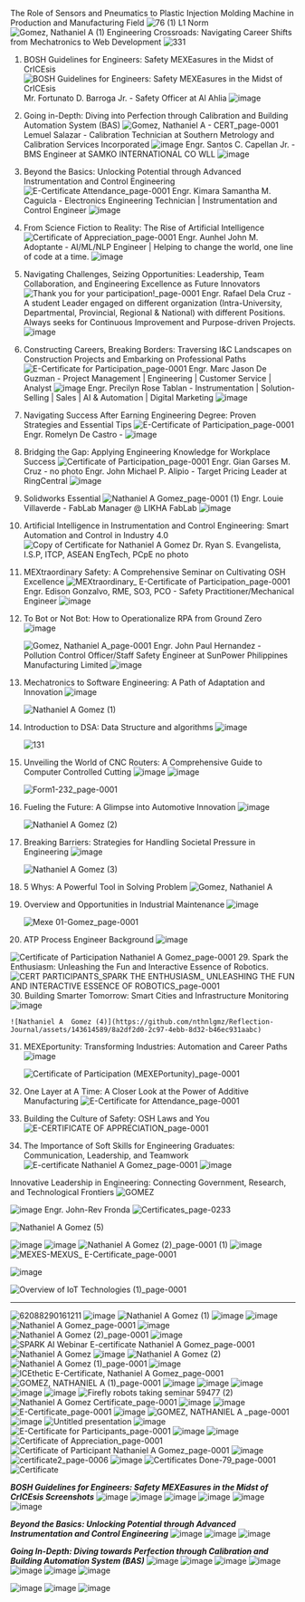 The Role of Sensors and Pneumatics to Plastic Injection Molding Machine in Production and Manufacturing Field
![76 (1)](https://github.com/nthnlgmz/Reflection-Journal/assets/143614589/1d637bea-26db-4b96-b647-c146bbec3b32)
L1 Norm
![Gomez, Nathaniel A  (1)](https://github.com/nthnlgmz/Reflection-Journal/assets/143614589/c592afb5-0370-4ac2-b4b1-e3a90006ff9e)
Engineering Crossroads: Navigating Career Shifts from Mechatronics to Web Development
![331](https://github.com/nthnlgmz/Reflection-Journal/assets/143614589/911aee6a-1786-4492-bbac-2d536cffd829)


1. BOSH Guidelines for Engineers: Safety MEXEasures in the Midst of CrICEsis![BOSH Guidelines for Engineers: Safety MEXEasures in the Midst of CrICEsis](https://github.com/nthnlgmz/Reflection-Journal/assets/143614589/c5a89efe-89f4-406c-a0a3-c8ece2d78e84) 
Mr. Fortunato D. Barroga Jr. - Safety Officer at Al Ahlia
![image](https://github.com/nthnlgmz/Reflection-Journal/assets/143614589/b74c6e48-0350-43c6-82a2-a8fd56e3bc78)
2. Going in-Depth: Diving into Perfection through Calibration and Building Automation System (BAS)
![Gomez, Nathaniel A  - CERT_page-0001](https://github.com/nthnlgmz/Reflection-Journal/assets/143614589/2343f03c-e39c-406a-a488-7d6784b3f4b6) 
Lemuel Salazar - Calibration Technician at Southern Metrology and Calibration Services Incorporated
![image](https://github.com/nthnlgmz/Reflection-Journal/assets/143614589/22e18aa0-7544-4b43-9b81-12baaa68fee2)
Engr. Santos C. Capellan Jr. - BMS Engineer at SAMKO INTERNATIONAL CO WLL
![image](https://github.com/nthnlgmz/Reflection-Journal/assets/143614589/4acb2d08-7dcc-4a31-bceb-7385738cb8f7)
3. Beyond the Basics: Unlocking Potential through Advanced Instrumentation and Control Engineering
![E-Certificate Attendance_page-0001](https://github.com/nthnlgmz/Reflection-Journal/assets/143614589/12ef0af6-ffd8-46f2-8947-4785bf1476f3)
Engr. Kimara Samantha M. Caguicla - Electronics Engineering Technician | Instrumentation and Control Engineer
![image](https://github.com/nthnlgmz/Reflection-Journal/assets/143614589/b67c29a8-3b92-421c-a647-1cef8bbca345)
4. From Science Fiction to Reality: The Rise of Artificial Intelligence
![Certificate of Appreciation_page-0001](https://github.com/nthnlgmz/Reflection-Journal/assets/143614589/c4e3a6b0-50ef-4f80-a6f2-a8dbebc5b65d)
Engr. Aunhel John M. Adoptante - AI/ML/NLP Engineer | Helping to change the world, one line of code at a time.
![image](https://github.com/nthnlgmz/Reflection-Journal/assets/143614589/a7787793-f222-453e-a31a-db955ae3366b)
5. Navigating Challenges, Seizing Opportunities: Leadership, Team Collaboration, and Engineering Excellence as Future Innovators
![Thank you for your participation!_page-0001](https://github.com/nthnlgmz/Reflection-Journal/assets/143614589/1c155c32-c9cd-4203-a249-6a64bd53309f)
Engr. Rafael Dela Cruz - A student Leader engaged on different organization (Intra-University, Departmental, Provincial, Regional & National) with different Positions. Always seeks for Continuous Improvement and Purpose-driven Projects.
![image](https://github.com/nthnlgmz/Reflection-Journal/assets/143614589/e9734063-8879-43f1-909f-8d019bd458e3)
6. Constructing Careers, Breaking Borders: Traversing I&C Landscapes on Construction Projects and Embarking on Professional Paths
![E-Certificate for Participation_page-0001](https://github.com/nthnlgmz/Reflection-Journal/assets/143614589/a581a8b8-efae-47f7-8d99-518218e67c57)
Engr. Marc Jason De Guzman - Project Management | Engineering | Customer Service | Analyst
![image](https://github.com/nthnlgmz/Reflection-Journal/assets/143614589/ede653da-99f4-4c26-bc0f-ded560e20d9f)
Engr. Precilyn Rose Tablan - Instrumentation | Solution-Selling | Sales | AI & Automation | Digital Marketing
![image](https://github.com/nthnlgmz/Reflection-Journal/assets/143614589/1a31c4fb-53db-413e-84d1-0d643a86f982)
7. Navigating Success After Earning Engineering Degree: Proven Strategies and Essential Tips
![E-Certificate of Participation_page-0001](https://github.com/nthnlgmz/Reflection-Journal/assets/143614589/e954b442-982a-41da-b734-f91cfa86b74b)
Engr. Romelyn De Castro - 
![image](https://github.com/nthnlgmz/Reflection-Journal/assets/143614589/0626f5d9-efc6-4186-9e34-b588dd3722a9)
8. Bridging the Gap: Applying Engineering Knowledge for Workplace Success
![Certificate of Participation_page-0001](https://github.com/nthnlgmz/Reflection-Journal/assets/143614589/7009d8c8-7302-401a-a094-1304e0af838c)
Engr. Gian Garses M. Cruz - no photo
Engr. John Michael P. Alipio - Target Pricing Leader at RingCentral
![image](https://github.com/nthnlgmz/Reflection-Journal/assets/143614589/1f84ba8b-5b7a-45ff-b438-42650826bb9c)
9. Solidworks Essential
![Nathaniel A  Gomez_page-0001 (1)](https://github.com/nthnlgmz/Reflection-Journal/assets/143614589/452b82d6-f172-4f90-9cf2-4697e7b51637)
Engr. Louie Villaverde - FabLab Manager @ LIKHA FabLab
![image](https://github.com/nthnlgmz/Reflection-Journal/assets/143614589/4149ec35-00f4-4e46-9559-b620bfc85199)
10. Artificial Intelligence in Instrumentation and Control Engineering: Smart Automation and Control in Industry 4.0
![Copy of Certificate for Nathaniel A  Gomez](https://github.com/nthnlgmz/Reflection-Journal/assets/143614589/b868aec9-acd2-4b16-869f-490b314a8e20)
Dr. Ryan S. Evangelista, I.S.P, ITCP, ASEAN EngTech, PCpE
no photo
11. MEXtraordinary Safety: A Comprehensive Seminar on Cultivating OSH Excellence
![MEXtraordinary_ E-Certificate of Participation_page-0001](https://github.com/nthnlgmz/Reflection-Journal/assets/143614589/a14e98a6-d56a-41fb-abab-677a3d215f33)
Engr. Edison Gonzalvo, RME, SO3, PCO - Safety Practitioner/Mechanical Engineer
![image](https://github.com/nthnlgmz/Reflection-Journal/assets/143614589/8528c834-18a0-422b-8e0a-cfd5eb0d88ee)
12. To Bot or Not Bot: How to Operationalize RPA from Ground Zero
![image](https://github.com/nthnlgmz/Reflection-Journal_Finals/assets/143614589/6cb94684-044f-49fc-803c-5361c51c3a7d)

    ![Gomez, Nathaniel A_page-0001](https://github.com/nthnlgmz/Reflection-Journal/assets/143614589/ea94d0d4-0648-433e-ac2f-ab27dea3ec6b)
Engr. John Paul Hernandez - Pollution Control Officer/Staff Safety Engineer at SunPower Philippines Manufacturing Limited
![image](https://github.com/nthnlgmz/Reflection-Journal_Finals/assets/143614589/cd6ae634-3ef6-468f-be5c-4492b4b23024)


14. Mechatronics to Software Engineering: A Path of Adaptation and Innovation
![image](https://github.com/nthnlgmz/Reflection-Journal_Finals/assets/143614589/71131112-3ad5-442a-9271-f4be1026406e)

    ![Nathaniel A  Gomez (1)](https://github.com/nthnlgmz/Reflection-Journal/assets/143614589/8a707b7e-00ca-450a-9f29-74ba6e9c0279)
16. Introduction to DSA: Data  Structure and algorithms
![image](https://github.com/nthnlgmz/Reflection-Journal_Finals/assets/143614589/319c24e9-7cd8-497a-b2de-6babba36948c)

    ![131](https://github.com/nthnlgmz/Reflection-Journal/assets/143614589/5fef9d32-08dd-4fe2-8648-c0c3b258bcbb)
18. Unveiling the World of CNC Routers: A Comprehensive Guide to Computer Controlled Cutting
![image](https://github.com/nthnlgmz/Reflection-Journal_Finals/assets/143614589/a9dc5333-26cc-4354-ade8-0615d2383ce0)
![image](https://github.com/nthnlgmz/Reflection-Journal_Finals/assets/143614589/076b6b8b-3248-4c91-80c3-cbf48f4dedb6)

    ![Form1-232_page-0001](https://github.com/nthnlgmz/Reflection-Journal/assets/143614589/ddb77d21-2f1a-4e96-955f-1873382ff841)
20. Fueling the Future: A Glimpse into Automotive Innovation
![image](https://github.com/nthnlgmz/Reflection-Journal_Finals/assets/143614589/a4665634-9784-49d0-9794-52fb97b53de1)

    ![Nathaniel A  Gomez (2)](https://github.com/nthnlgmz/Reflection-Journal/assets/143614589/aac54c14-76be-4fab-9a2c-3a3a27087659)
22. Breaking Barriers: Strategies for Handling Societal Pressure in Engineering
![image](https://github.com/nthnlgmz/Reflection-Journal_Finals/assets/143614589/f8e48736-cf8b-484a-bad6-6d1a74230f84)

    ![Nathaniel A  Gomez (3)](https://github.com/nthnlgmz/Reflection-Journal/assets/143614589/a61abdd7-6809-4b01-a2f9-6b96eaaa9f1b)
24. 5 Whys: A Powerful Tool in Solving Problem
    ![Gomez, Nathaniel A](https://github.com/nthnlgmz/Reflection-Journal/assets/143614589/8f58bfe7-2161-445e-b3d1-f0e1ac924429)
25. Overview and Opportunities in Industrial Maintenance
![image](https://github.com/nthnlgmz/Reflection-Journal_Finals/assets/143614589/e7a887b6-23bb-4152-9637-7e1b524609bf)

     ![Mexe 01-Gomez_page-0001](https://github.com/nthnlgmz/Reflection-Journal/assets/143614589/087952f7-4b6c-41b1-a740-f0d4dc868aaa)
27.  ATP Process Engineer Background
![image](https://github.com/nthnlgmz/Reflection-Journal_Finals/assets/143614589/0d249e66-ca37-4a1f-b098-280fa7b483f7)

 ![Certificate of Participation Nathaniel A  Gomez_page-0001](https://github.com/nthnlgmz/Reflection-Journal/assets/143614589/1891946f-7647-4cd5-ab6d-cef01077ef86)
29. Spark the Enthusiasm: Unleashing the Fun and Interactive Essence of Robotics.
    ![CERT PARTICIPANTS_SPARK THE ENTHUSIASM_ UNLEASHING THE FUN AND INTERACTIVE ESSENCE OF ROBOTICS_page-0001](https://github.com/nthnlgmz/Reflection-Journal/assets/143614589/f9ce0358-f3ec-4021-be55-2cd46dbf8032)
30. Building Smarter Tomorrow: Smart Cities and Infrastructure Monitoring
    ![image](https://github.com/nthnlgmz/Reflection-Journal_Finals/assets/143614589/24afa18d-9ae6-495b-9c66-074e4162b790)

    ![Nathaniel A  Gomez (4)](https://github.com/nthnlgmz/Reflection-Journal/assets/143614589/8a2df2d0-2c97-4ebb-8d32-b46ec931aabc)
31. MEXEportunity: Transforming Industries: Automation and Career Paths
![image](https://github.com/nthnlgmz/Reflection-Journal_Finals/assets/143614589/c03ed483-1262-495d-8425-76afaaefc5fb)

     ![Certificate of Participation (MEXEPortunity)_page-0001](https://github.com/nthnlgmz/Reflection-Journal/assets/143614589/15ff8e61-0fcb-4a55-908f-aac9da65b56b)
33. One Layer at A Time: A Closer Look at the Power of Additive Manufacturing
    ![E-Certificate for Attendance_page-0001](https://github.com/nthnlgmz/Reflection-Journal/assets/143614589/72a698de-f4bc-4dab-bf32-8dd3d3e3e0d8)
34. Building the Culture of Safety: OSH Laws and You
    ![E-CERTIFICATE OF APPRECIATION_page-0001](https://github.com/nthnlgmz/Reflection-Journal/assets/143614589/1d223a67-7842-4333-be83-38396c17ea71)
35. The Importance of Soft Skills for Engineering Graduates: Communication, Leadership, and Teamwork
    ![E-certificate Nathaniel A  Gomez_page-0001](https://github.com/nthnlgmz/Reflection-Journal/assets/143614589/ce170b43-1417-4f41-89f7-251267a32e49)
![image](https://github.com/nthnlgmz/Reflection-Journal_Finals/assets/143614589/5d00e1b7-6747-4b4c-ace0-da52550f486f)


Innovative Leadership in Engineering: Connecting Government, Research, and Technological Frontiers
![GOMEZ](https://github.com/nthnlgmz/Reflection-Journal_Finals/assets/143614589/43fd477d-1416-463a-b0a2-705c65db2d58)

![image](https://github.com/nthnlgmz/Reflection-Journal_Finals/assets/143614589/6facd948-1c07-45da-a28d-64c3546b8f25)
Engr. John-Rev Fronda ![Certificates_page-0233](https://github.com/nthnlgmz/Reflection-Journal_Finals/assets/143614589/212f165b-2950-4f7c-997e-6cc87def36e7)


![Nathaniel A  Gomez (5)](https://github.com/nthnlgmz/Reflection-Journal_Finals/assets/143614589/e55dfef2-0747-44b8-8bf0-3ef147fb0032)

![image](https://github.com/nthnlgmz/Reflection-Journal_Finals/assets/143614589/26d2e2f9-8080-403e-841a-878bc208a0b7)
![image](https://github.com/nthnlgmz/Reflection-Journal_Finals/assets/143614589/11fbced3-d45a-4ab6-9b3f-eb3a99b5e893)
![Nathaniel A  Gomez (2)_page-0001 (1)](https://github.com/nthnlgmz/Reflection-Journal_Finals/assets/143614589/d3c5829e-80a4-4c7b-a04e-aa7cedd7768e)
![image](https://github.com/nthnlgmz/Reflection-Journal_Finals/assets/143614589/58921499-2d8e-4ae2-b75d-b91fe32a1352)
![MEXES-MEXUS_ E-Certificate_page-0001](https://github.com/nthnlgmz/Reflection-Journal_Finals/assets/143614589/ef228733-f520-4020-9310-3eb860a6fa00)

![image](https://github.com/nthnlgmz/Reflection-Journal_Finals/assets/143614589/32dee84f-de4a-46a9-90b5-31c7a28c922e)

![Overview of IoT Technologies (1)_page-0001](https://github.com/nthnlgmz/Reflection-Journal_Finals/assets/143614589/e6529f71-b417-42a4-b002-83d5bad5021e)



-----------------------------------------------------------------------------------------
![62088290161211](https://github.com/nthnlgmz/Reflection-Journal/assets/143614589/724609c5-761e-4ba2-a923-d470dc5d3737)
![image](https://github.com/nthnlgmz/Reflection-Journal/assets/143614589/19945bfb-d036-416b-81cb-21a18a8e100b)
![Nathaniel A  Gomez (1)](https://github.com/nthnlgmz/Reflection-Journal/assets/143614589/70ce4423-de31-41d7-81c7-fced207877cc)
![image](https://github.com/nthnlgmz/Reflection-Journal/assets/143614589/897f3ecf-89df-46f9-be0b-4395314d8d83)
![image](https://github.com/nthnlgmz/Reflection-Journal/assets/143614589/e3391281-6c51-440f-8874-80364d8a2012)
![Nathaniel A  Gomez_page-0001](https://github.com/nthnlgmz/Reflection-Journal/assets/143614589/e73339e6-f431-483f-bd72-635389b99f05)
![image](https://github.com/nthnlgmz/Reflection-Journal/assets/143614589/f310631d-7535-465a-80b0-b55f0cedcfad)
![Nathaniel A  Gomez (2)_page-0001](https://github.com/nthnlgmz/Reflection-Journal/assets/143614589/5a6a5392-b1ee-4706-8ae0-5f46ec91ebfe)
![image](https://github.com/nthnlgmz/Reflection-Journal/assets/143614589/bd3f9d41-d394-4348-919f-5afd7d3ffc3c)
![SPARK AI Webinar E-certificate Nathaniel A  Gomez_page-0001](https://github.com/nthnlgmz/Reflection-Journal/assets/143614589/d27a8eab-1d14-464a-8fec-8d286509c871)
![Nathaniel A  Gomez](https://github.com/nthnlgmz/Reflection-Journal/assets/143614589/7bb3b09f-e352-4cec-a3d3-a56b38600f61)
![image](https://github.com/nthnlgmz/Reflection-Journal/assets/143614589/1063e62a-3e37-471d-80fa-f73bde524553)
![Nathaniel A  Gomez (2)](https://github.com/nthnlgmz/Reflection-Journal/assets/143614589/65e81b63-9e56-4b93-ac1c-427851a3fce1)
![Nathaniel A  Gomez (1)_page-0001](https://github.com/nthnlgmz/Reflection-Journal/assets/143614589/04fa2c7f-d41b-48c2-adfc-0c6a388e0aa5)
![image](https://github.com/nthnlgmz/Reflection-Journal/assets/143614589/46d9e6fb-3d54-45c4-a00b-21574f3e3672)
![ICEthetic E-Certificate, Nathaniel A  Gomez_page-0001](https://github.com/nthnlgmz/Reflection-Journal/assets/143614589/1e099733-e46d-444e-bc97-e2e966af4555)
![GOMEZ, NATHANIEL A  (1)_page-0001](https://github.com/nthnlgmz/Reflection-Journal/assets/143614589/68f8c8b5-7f98-4347-9f4e-9d07656b7614)
![image](https://github.com/nthnlgmz/Reflection-Journal/assets/143614589/bcfd8a23-a249-4870-a542-a93baff53d8d)
![image](https://github.com/nthnlgmz/Reflection-Journal/assets/143614589/ed230a72-ff62-45fd-8d85-c6508dc88c50)
![image](https://github.com/nthnlgmz/Reflection-Journal/assets/143614589/9b2cb2fa-3af9-4e47-82db-bd8f15e41c53)
![image](https://github.com/nthnlgmz/Reflection-Journal/assets/143614589/579f5686-9d6d-4a8c-b22f-0d38ca0b7924)
![image](https://github.com/nthnlgmz/Reflection-Journal/assets/143614589/17db708d-3561-44d6-841a-3f928e4b4819)
![Firefly robots taking seminar 59477 (2)](https://github.com/nthnlgmz/Reflection-Journal/assets/143614589/bc77747a-6e97-4c49-9036-b367dd87b0f3)
![Nathaniel A  Gomez Certificate_page-0001](https://github.com/nthnlgmz/Reflection-Journal/assets/143614589/698586dd-c8ae-45c1-9910-fa2f3f9e2a6a)
![image](https://github.com/nthnlgmz/Reflection-Journal/assets/143614589/35559c5f-cb44-49d7-ad0e-85d09340aa98)
![image](https://github.com/nthnlgmz/Reflection-Journal/assets/143614589/4a9b0002-3aad-46ac-9f21-221d480399bd)
![E-Certificate_page-0001](https://github.com/nthnlgmz/Reflection-Journal/assets/143614589/8be1308b-798b-4ada-b1de-51694d9e689d)
![image](https://github.com/nthnlgmz/Reflection-Journal/assets/143614589/bb0e477c-be71-47fc-b4da-375fc67d0d66)
![GOMEZ, NATHANIEL A _page-0001](https://github.com/nthnlgmz/Reflection-Journal/assets/143614589/8c857ad7-0fd7-4fc3-b376-24289be98590)
![image](https://github.com/nthnlgmz/Reflection-Journal/assets/143614589/4bc93e85-2b6a-49eb-97e9-70cc84ba14e5)
![Untitled presentation](https://github.com/nthnlgmz/Reflection-Journal/assets/143614589/5a4dd6fe-3d42-4a19-8703-7385f8693692)
![image](https://github.com/nthnlgmz/Reflection-Journal/assets/143614589/55344530-baca-4eb8-95ed-26f2d77b9f8a)
![E-Certificate for Participants_page-0001](https://github.com/nthnlgmz/Reflection-Journal/assets/143614589/66603b53-1453-494e-a5cd-596d61676a4e)
![image](https://github.com/nthnlgmz/Reflection-Journal/assets/143614589/c4428b19-b481-4837-8e80-fd4fab840c3b)
![image](https://github.com/nthnlgmz/Reflection-Journal/assets/143614589/da0ab3a4-e48a-4aad-adb8-1f12a7de9120)
![Certificate of Appreciation_page-0001](https://github.com/nthnlgmz/Reflection-Journal/assets/143614589/944ac745-27a7-499d-b211-6ec3867935d2)
![Certificate of Participant Nathaniel A  Gomez_page-0001](https://github.com/nthnlgmz/Reflection-Journal/assets/143614589/175e077c-990a-4eb7-abf3-253330e9cd08)
![image](https://github.com/nthnlgmz/Reflection-Journal/assets/143614589/9f2a6669-a36b-432c-8b90-6a296c1e856f)
![certificate2_page-0006](https://github.com/nthnlgmz/Reflection-Journal/assets/143614589/b092a010-51a9-4620-adc5-dd19605587c2)
![image](https://github.com/nthnlgmz/Reflection-Journal/assets/143614589/0cd19887-94b4-4246-906e-d5d5cb577c88)
![Certificates Done-79_page-0001](https://github.com/nthnlgmz/Reflection-Journal/assets/143614589/a6a0dbce-dd42-4a5f-9fd0-929557542f2e)
![Certificate](https://github.com/nthnlgmz/Reflection-Journal/assets/143614589/ee13bff3-b0d9-4f4a-a05b-23d88c2557c4)

***BOSH Guidelines for Engineers: Safety MEXEasures in the Midst of CrICEsis Screenshots***
![image](https://github.com/nthnlgmz/Reflection-Journal/assets/143614589/9ba2349f-540e-49d5-9a37-7c96128d8b0a)
![image](https://github.com/nthnlgmz/Reflection-Journal/assets/143614589/f52dcbbb-44ab-43fb-8dfb-8c198886660c)
![image](https://github.com/nthnlgmz/Reflection-Journal/assets/143614589/10bc1cd9-a5db-40c7-9ec1-036602d72355)
![image](https://github.com/nthnlgmz/Reflection-Journal/assets/143614589/0c17c22e-0c41-4b30-b7a5-31620aad5bb8)
![image](https://github.com/nthnlgmz/Reflection-Journal/assets/143614589/3885abec-6565-497e-a2a9-4574bc9c767c)
![image](https://github.com/nthnlgmz/Reflection-Journal/assets/143614589/79490f8f-7086-4ccc-af38-41f1737f2ed2)

***Beyond the Basics: Unlocking Potential through Advanced Instrumentation and Control Engineering***
![image](https://github.com/nthnlgmz/Reflection-Journal/assets/143614589/438996fc-cfd9-48cd-85bb-3b12a436434e)
![image](https://github.com/nthnlgmz/Reflection-Journal/assets/143614589/4112271a-4bb5-405f-8b01-f03d90492e6b)
![image](https://github.com/nthnlgmz/Reflection-Journal/assets/143614589/1d24ce63-f63b-4e93-b255-23e568ae27c5)

***Going In-Depth: Diving towards Perfection through Calibration and Building Automation System (BAS)***
![image](https://github.com/nthnlgmz/Reflection-Journal/assets/143614589/39bf73a8-0852-41d0-a69b-21d06234294c)
![image](https://github.com/nthnlgmz/Reflection-Journal/assets/143614589/5e3f4b6e-0b3c-4948-b85a-8b632bab0544)
![image](https://github.com/nthnlgmz/Reflection-Journal/assets/143614589/b2bc118d-b593-438c-a499-7ba13e72643a)
![image](https://github.com/nthnlgmz/Reflection-Journal/assets/143614589/0bd07b02-c16a-4c13-a7e0-0120d057d46f)
![image](https://github.com/nthnlgmz/Reflection-Journal/assets/143614589/fb8b7134-8bc2-4902-8159-4bdc9c8694af)
![image](https://github.com/nthnlgmz/Reflection-Journal/assets/143614589/54ac9cb8-f979-4d5d-a0ea-61eb4d473b62)
![image](https://github.com/nthnlgmz/Reflection-Journal/assets/143614589/f91f2169-a466-4b7d-b553-44b55157b292)



![image](https://github.com/nthnlgmz/Reflection-Journal/assets/143614589/ce1c753b-0a5d-43bb-9974-66ed81169544)
![image](https://github.com/nthnlgmz/Reflection-Journal/assets/143614589/6d8e8f8b-ba1d-4569-8760-e550b12ea00d)
![image](https://github.com/nthnlgmz/Reflection-Journal/assets/143614589/62e7dfd6-765b-4f31-ba4e-890c1e740495)









